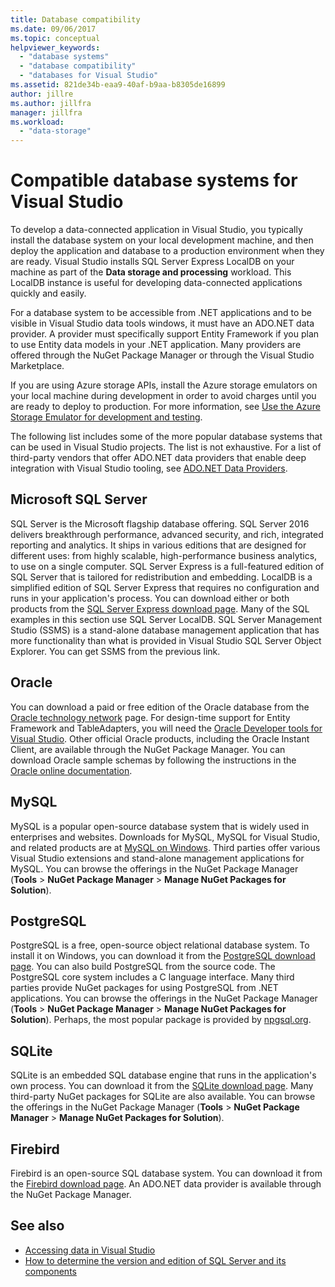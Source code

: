 ```yaml
---
title: Database compatibility
ms.date: 09/06/2017
ms.topic: conceptual
helpviewer_keywords:
  - "database systems"
  - "database compatibility"
  - "databases for Visual Studio"
ms.assetid: 821de34b-eaa9-40af-b9aa-b8305de16899
author: jillre
ms.author: jillfra
manager: jillfra
ms.workload:
  - "data-storage"
---
```

# Compatible database systems for Visual Studio

To develop a data-connected application in Visual Studio, you typically install the database system on your local development machine, and then deploy the application and database to a production environment when they are ready. Visual Studio installs SQL Server Express LocalDB on your machine as part of the **Data storage and processing** workload. This LocalDB instance is useful for developing data-connected applications quickly and easily.

For a database system to be accessible from .NET applications and to be visible in Visual Studio data tools windows, it must have an ADO.NET data provider. A provider must specifically support Entity Framework if you plan to use Entity data models in your .NET application. Many providers are offered through the NuGet Package Manager or through the Visual Studio Marketplace.

If you are using Azure storage APIs, install the Azure storage emulators on your local machine during development in order to avoid charges until you are ready to deploy to production. For more information, see [Use the Azure Storage Emulator for development and testing](/azure/storage/common/storage-use-emulator).

The following list includes some of the more popular database systems that can be used in Visual Studio projects. The list is not exhaustive. For a list of third-party vendors that offer ADO.NET data providers that enable deep integration with Visual Studio tooling, see [ADO.NET Data Providers](/dotnet/framework/data/adonet/data-providers).

## Microsoft SQL Server

SQL Server is the Microsoft flagship database offering. SQL Server 2016 delivers breakthrough performance, advanced security, and rich, integrated reporting and analytics. It ships in various editions that are designed for different uses: from highly scalable, high-performance business analytics, to use on a single computer. SQL Server Express is a full-featured edition of SQL Server that is tailored for redistribution and embedding.  LocalDB is a simplified edition of SQL Server Express that requires no configuration and runs in your application's process. You can download either or both products from the [SQL Server Express download page](https://www.microsoft.com/sql-server/sql-server-editions-express). Many of the SQL examples in this section use SQL Server LocalDB. SQL Server Management Studio (SSMS) is a stand-alone database management application that has more functionality than what is provided in Visual Studio SQL Server Object Explorer. You can get SSMS from the previous link.

## Oracle

You can download a paid or free edition of the Oracle database from the [Oracle technology network](https://www.oracle.com/database/technologies/oracle-database-software-downloads.html) page. For design-time support for Entity Framework and TableAdapters, you will need the [Oracle Developer tools for Visual Studio](http://www.oracle.com/technetwork/developer-tools/visual-studio/overview/index.html). Other official Oracle products, including the Oracle Instant Client, are available through the NuGet Package Manager. You can download Oracle sample schemas by following the instructions in the [Oracle online documentation](http://docs.oracle.com/cd/E11882_01/server.112/e10831/toc.htm).

## MySQL

MySQL is a popular open-source database system that is widely used in enterprises and websites. Downloads for MySQL, MySQL for Visual Studio, and related products are at [MySQL on Windows](https://www.mysql.com/why-mysql/windows/). Third parties offer various Visual Studio extensions and stand-alone management applications for MySQL. You can browse the offerings in the NuGet Package Manager (**Tools** > **NuGet Package Manager** > **Manage NuGet Packages for Solution**).

## PostgreSQL

PostgreSQL is a free, open-source object relational database system. To install it on Windows, you can download it from the [PostgreSQL download page](https://www.postgresql.org/download/windows/). You can also build PostgreSQL from the source code. The PostgreSQL core system includes a C language interface. Many third parties provide NuGet packages for using PostgreSQL from .NET applications. You can browse the offerings in the NuGet Package Manager (**Tools** > **NuGet Package Manager** > **Manage NuGet Packages for Solution**). Perhaps, the most popular package is provided by [npgsql.org](http://www.npgsql.org).

## SQLite

SQLite is an embedded SQL database engine that runs in the application's own process. You can download it from the [SQLite download page](https://www.sqlite.org/download.html). Many third-party NuGet packages for SQLite are also available. You can browse the offerings in the NuGet Package Manager (**Tools** > **NuGet Package Manager** > **Manage NuGet Packages for Solution**).

## Firebird

Firebird is an open-source SQL database system. You can download it from the [Firebird download page](http://firebirdsql.org/en/downloads/). An ADO.NET data provider is available through the NuGet Package Manager.

## See also

- [Accessing data in Visual Studio](../data-tools/accessing-data-in-visual-studio.md)
- [How to determine the version and edition of SQL Server and its components](https://support.microsoft.com/help/321185/how-to-determine-the-version-edition-and-update-level-of-sql-server-an)